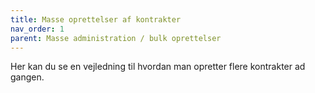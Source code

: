 ```yaml
---
title: Masse oprettelser af kontrakter
nav_order: 1
parent: Masse administration / bulk oprettelser
---
```

 
Her kan du se en vejledning til hvordan man opretter flere kontrakter ad gangen.

